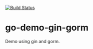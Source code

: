

[![Build Status](https://travis-ci.com/xavier268/go-demo-gin-gorm.svg?token=y9GL9N6RztK3U3q72oMF&branch=master)](https://travis-ci.com/xavier268/go-demo-gin-gorm)


# go-demo-gin-gorm
Demo using gin and gorm. 
